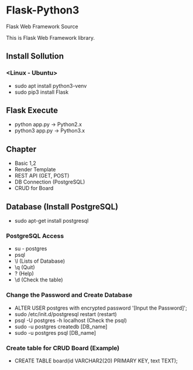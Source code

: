 # Flask-Python3
Flask Web Framework Source

This is Flask Web Framework library.


## Install Sollution
### <Linux - Ubuntu>
  - sudo apt install python3-venv
  - sudo pip3 install Flask


## Flask Execute
  - python app.py     -> Python2.x
  - python3 app.py    -> Python3.x


## Chapter
- Basic 1,2
- Render Template
- REST API (GET, POST)
- DB Connection (PostgreSQL)
- CRUD for Board


## Database (Install PostgreSQL)
  - sudo apt-get install postgresql

### PostgreSQL Access
  - su - postgres
  - psql
  - \l (Lists of Database)
  - \q (Quit)
  - \? (Help)
  - \d (Check the table)

### Change the Password and Create Database
  - ALTER USER postgres with encrypted password '[Input the Password]';
  - sudo /etc/init.d/postgresql restart (restart)
  - psql -U postgres -h localhost (Check the psql)
  - sudo -u postgres createdb [DB_name]
  - sudo -u postgres psql [DB_name]

### Create table for CRUD Board (Example)
  - CREATE TABLE board(id VARCHAR2(20) PRIMARY KEY, text TEXT);


